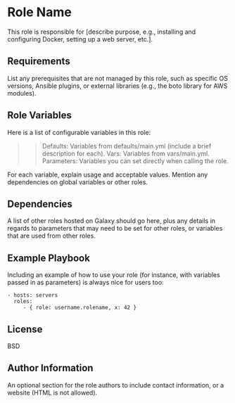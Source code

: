 Role Name
=========

This role is responsible for [describe purpose, e.g., installing and configuring Docker, setting up a web server, etc.].

Requirements
------------

List any prerequisites that are not managed by this role, such as specific OS versions, Ansible plugins, or external libraries (e.g., the boto library for AWS modules).

Role Variables
--------------

Here is a list of configurable variables in this role:

>>Defaults: Variables from defaults/main.yml (include a brief description for each).
>>Vars: Variables from vars/main.yml.
>>Parameters: Variables you can set directly when calling the role.
>>
>>
For each variable, explain usage and acceptable values. Mention any dependencies on global variables or other roles.

Dependencies
------------

A list of other roles hosted on Galaxy should go here, plus any details in regards to parameters that may need to be set for other roles, or variables that are used from other roles.

Example Playbook
----------------

Including an example of how to use your role (for instance, with variables passed in as parameters) is always nice for users too:

    - hosts: servers
      roles:
         - { role: username.rolename, x: 42 }

License
-------

BSD

Author Information
------------------

An optional section for the role authors to include contact information, or a website (HTML is not allowed).